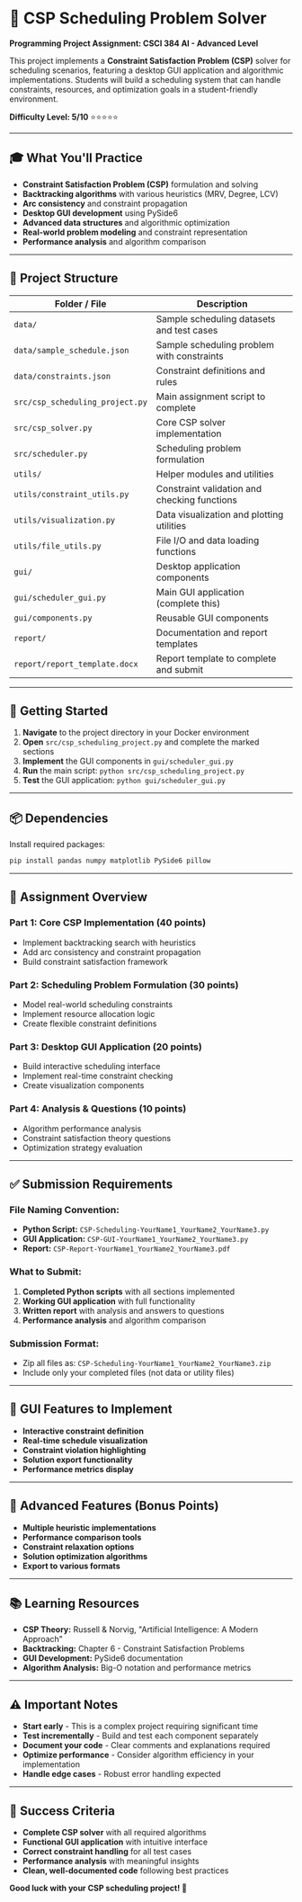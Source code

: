# 🎯 CSP Scheduling Problem Solver

**Programming Project Assignment: CSCI 384 AI - Advanced Level**

This project implements a **Constraint Satisfaction Problem (CSP)** solver for scheduling scenarios, featuring a desktop GUI application and algorithmic implementations. Students will build a scheduling system that can handle constraints, resources, and optimization goals in a student-friendly environment.

**Difficulty Level: 5/10** ⭐⭐⭐⭐⭐

---

## 🎓 What You'll Practice

- **Constraint Satisfaction Problem (CSP)** formulation and solving
- **Backtracking algorithms** with various heuristics (MRV, Degree, LCV)
- **Arc consistency** and constraint propagation
- **Desktop GUI development** using PySide6
- **Advanced data structures** and algorithmic optimization
- **Real-world problem modeling** and constraint representation
- **Performance analysis** and algorithm comparison

---

## 📁 Project Structure

| Folder / File                    | Description                                           |
| -------------------------------- | ----------------------------------------------------- |
| `data/`                         | Sample scheduling datasets and test cases             |
| `data/sample_schedule.json`     | Sample scheduling problem with constraints            |
| `data/constraints.json`         | Constraint definitions and rules                      |
| `src/csp_scheduling_project.py` | Main assignment script to complete                    |
| `src/csp_solver.py`             | Core CSP solver implementation                        |
| `src/scheduler.py`              | Scheduling problem formulation                        |
| `utils/`                        | Helper modules and utilities                          |
| `utils/constraint_utils.py`     | Constraint validation and checking functions          |
| `utils/visualization.py`        | Data visualization and plotting utilities             |
| `utils/file_utils.py`           | File I/O and data loading functions                   |
| `gui/`                          | Desktop application components                        |
| `gui/scheduler_gui.py`          | Main GUI application (complete this)                  |
| `gui/components.py`             | Reusable GUI components                               |
| `report/`                       | Documentation and report templates                    |
| `report/report_template.docx`   | Report template to complete and submit               |

---

## 🚀 Getting Started

1. **Navigate** to the project directory in your Docker environment
2. **Open** `src/csp_scheduling_project.py` and complete the marked sections
3. **Implement** the GUI components in `gui/scheduler_gui.py`
4. **Run** the main script: `python src/csp_scheduling_project.py`
5. **Test** the GUI application: `python gui/scheduler_gui.py`

---

## 📦 Dependencies

Install required packages:

```bash
pip install pandas numpy matplotlib PySide6 pillow
```

---

## 🎯 Assignment Overview

### **Part 1: Core CSP Implementation (40 points)**
- Implement backtracking search with heuristics
- Add arc consistency and constraint propagation
- Build constraint satisfaction framework

### **Part 2: Scheduling Problem Formulation (30 points)**
- Model real-world scheduling constraints
- Implement resource allocation logic
- Create flexible constraint definitions

### **Part 3: Desktop GUI Application (20 points)**
- Build interactive scheduling interface
- Implement real-time constraint checking
- Create visualization components

### **Part 4: Analysis & Questions (10 points)**
- Algorithm performance analysis
- Constraint satisfaction theory questions
- Optimization strategy evaluation

---

## ✅ Submission Requirements

### **File Naming Convention:**
- **Python Script:** `CSP-Scheduling-YourName1_YourName2_YourName3.py`
- **GUI Application:** `CSP-GUI-YourName1_YourName2_YourName3.py`
- **Report:** `CSP-Report-YourName1_YourName2_YourName3.pdf`

### **What to Submit:**
1. **Completed Python scripts** with all sections implemented
2. **Working GUI application** with full functionality
3. **Written report** with analysis and answers to questions
4. **Performance analysis** and algorithm comparison

### **Submission Format:**
- Zip all files as: `CSP-Scheduling-YourName1_YourName2_YourName3.zip`
- Include only your completed files (not data or utility files)

---

## 🎨 GUI Features to Implement

- **Interactive constraint definition**
- **Real-time schedule visualization**
- **Constraint violation highlighting**
- **Solution export functionality**
- **Performance metrics display**

---

## 🔧 Advanced Features (Bonus Points)

- **Multiple heuristic implementations**
- **Performance comparison tools**
- **Constraint relaxation options**
- **Solution optimization algorithms**
- **Export to various formats**

---

## 📚 Learning Resources

- **CSP Theory:** Russell & Norvig, "Artificial Intelligence: A Modern Approach"
- **Backtracking:** Chapter 6 - Constraint Satisfaction Problems
- **GUI Development:** PySide6 documentation
- **Algorithm Analysis:** Big-O notation and performance metrics

---

## ⚠️ Important Notes

- **Start early** - This is a complex project requiring significant time
- **Test incrementally** - Build and test each component separately
- **Document your code** - Clear comments and explanations required
- **Optimize performance** - Consider algorithm efficiency in your implementation
- **Handle edge cases** - Robust error handling expected

---

## 🎯 Success Criteria

- **Complete CSP solver** with all required algorithms
- **Functional GUI application** with intuitive interface
- **Correct constraint handling** for all test cases
- **Performance analysis** with meaningful insights
- **Clean, well-documented code** following best practices

**Good luck with your CSP scheduling project! 🚀**
